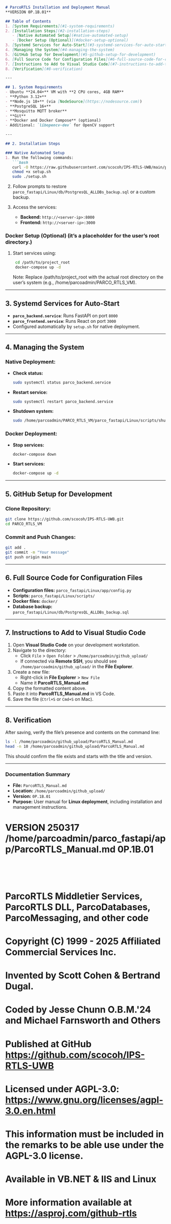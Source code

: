 ```markdown
# ParcoRTLS Installation and Deployment Manual
**VERSION 0P.1B.01**

## Table of Contents
1. [System Requirements](#1-system-requirements)
2. [Installation Steps](#2-installation-steps)
   - [Native Automated Setup](#native-automated-setup)
   - [Docker Setup (Optional)](#docker-setup-optional)
3. [Systemd Services for Auto-Start](#3-systemd-services-for-auto-start)
4. [Managing the System](#4-managing-the-system)
5. [GitHub Setup for Development](#5-github-setup-for-development)
6. [Full Source Code for Configuration Files](#6-full-source-code-for-configuration-files)
7. [Instructions to Add to Visual Studio Code](#7-instructions-to-add-to-visual-studio-code)
8. [Verification](#8-verification)

---

## 1. System Requirements
- Ubuntu **24.04+** VM with **2 CPU cores, 4GB RAM**
- **Python 3.12+**
- **Node.js 18+** (via [NodeSource](https://nodesource.com))
- **PostgreSQL 16+**
- **Mosquitto MQTT broker**
- **Git**
- **Docker and Docker Compose** (optional)
- Additional: `libopencv-dev` for OpenCV support

---

## 2. Installation Steps

### Native Automated Setup
1. Run the following commands:
   ```bash
   curl -O https://raw.githubusercontent.com/scocoh/IPS-RTLS-UWB/main/parco_fastapi/Linux/scripts/setup.sh
   chmod +x setup.sh
   sudo ./setup.sh
   ```
2. Follow prompts to restore `parco_fastapi/Linux/db/PostgresQL_ALLDBs_backup.sql` or a custom backup.

3. Access the services:
   - **Backend:** `http://<server-ip>:8000`
   - **Frontend:** `http://<server-ip>:3000`

### Docker Setup (Optional) (it’s a placeholder for the user’s root directory.)
1. Start services using:
   ```bash
    cd /path/to/project_root
    docker-compose up -d
   ```
    Note: Replace /path/to/project_root with the actual root directory on the user’s system (e.g., /home/parcoadmin/PARCO_RTLS_VM).
---

## 3. Systemd Services for Auto-Start
- **`parco_backend.service`**: Runs FastAPI on port `8000`
- **`parco_frontend.service`**: Runs React on port `3000`
- Configured automatically by `setup.sh` for native deployment.

---

## 4. Managing the System

### Native Deployment:
- **Check status:**  
  ```bash
  sudo systemctl status parco_backend.service
  ```
- **Restart service:**  
  ```bash
  sudo systemctl restart parco_backend.service
  ```
- **Shutdown system:**  
  ```bash
  sudo /home/parcoadmin/PARCO_RTLS_VM/parco_fastapi/Linux/scripts/shutdown.sh
  ```

### Docker Deployment:
- **Stop services:**  
  ```bash
  docker-compose down
  ```
- **Start services:**  
  ```bash
  docker-compose up -d
  ```

---

## 5. GitHub Setup for Development

### Clone Repository:
```bash
git clone https://github.com/scocoh/IPS-RTLS-UWB.git
cd PARCO_RTLS_VM
```

### Commit and Push Changes:
```bash
git add .
git commit -m "Your message"
git push origin main
```

---

## 6. Full Source Code for Configuration Files
- **Configuration files:** `parco_fastapi/Linux/app/config.py`
- **Scripts:** `parco_fastapi/Linux/scripts/`
- **Docker files:** `docker/`
- **Database backup:** `parco_fastapi/Linux/db/PostgresQL_ALLDBs_backup.sql`

---

## 7. Instructions to Add to Visual Studio Code
1. Open **Visual Studio Code** on your development workstation.
2. Navigate to the directory:
   - Click `File` > `Open Folder` > `/home/parcoadmin/github_upload/`
   - If connected via **Remote SSH**, you should see `/home/parcoadmin/github_upload/` in the **File Explorer**.
3. Create a new file:
   - Right-click in **File Explorer** > `New File`
   - Name it **ParcoRTLS_Manual.md**
4. Copy the formatted content above.
5. Paste it into **ParcoRTLS_Manual.md** in VS Code.
6. Save the file (`Ctrl+S` or `Cmd+S` on Mac).

---

## 8. Verification
After saving, verify the file’s presence and contents on the command line:
```bash
ls -l /home/parcoadmin/github_upload/ParcoRTLS_Manual.md
head -n 10 /home/parcoadmin/github_upload/ParcoRTLS_Manual.md
```
This should confirm the file exists and starts with the title and version.

---

### **Documentation Summary**
- **File:** `ParcoRTLS_Manual.md`
- **Location:** `/home/parcoadmin/github_upload/`
- **Version:** `0P.1B.01`
- **Purpose:** User manual for **Linux deployment**, including installation and management instructions.


# VERSION 250317 /home/parcoadmin/parco_fastapi/app/ParcoRTLS_Manual.md 0P.1B.01
#  
# ParcoRTLS Middletier Services, ParcoRTLS DLL, ParcoDatabases, ParcoMessaging, and other code
# Copyright (C) 1999 - 2025 Affiliated Commercial Services Inc.
# Invented by Scott Cohen & Bertrand Dugal.
# Coded by Jesse Chunn O.B.M.'24 and Michael Farnsworth and Others
# Published at GitHub https://github.com/scocoh/IPS-RTLS-UWB
#
# Licensed under AGPL-3.0: https://www.gnu.org/licenses/agpl-3.0.en.html
# This information must be included in the remarks to be able use under the AGPL-3.0 license.
# Available in VB.NET & IIS and Linux
# More information available at https://asproj.com/github-rtls

